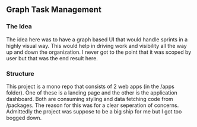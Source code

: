 ## Graph Task Management

### The Idea
The idea here was to have a graph based UI that would handle sprints in a highly visual way. This would help in driving work and visibility all the way up and down the organization. I never got to the point that it was scoped by user but that was the end result here. 

### Structure
This project is a mono repo that consists of 2 web apps (in the /apps folder). One of these is a landing page and the other is the application dashboard. Both are consuming styling and data fetching code from /packages. The reason for this was for a clear seperation of concerns. Admittedly the project was suppose to be a big ship for me but I got too  bogged down. 

